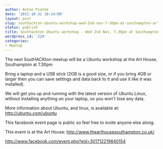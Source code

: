 ```yaml
---
author: Anton Piatek
date: '2011-10-31 18:14:00'
layout: post
slug: southackton-ubuntu-workshop-wed-2nd-nov-7-30pm-at-southampton-art-house
status: publish
title: Southackton Ubuntu workshop - Wed 2nd Nov, 7.30pm at Southampton Art House
wordpress_id: '228'
categories:
- Meetup
---
```


The next SoutHACKton meetup will be a Ubuntu workshop at the Art House,
Southampton at 7.30pm

Bring a laptop and a USB stick (2GB is a good size, or if you bring 4GB
or larger then you can save settings and data back to it and use it like
it was installed).

We will get you up and running with the latest version of Ubuntu Linux,
without installing anything on your laptop, so you won't lose any data.

More information about Ubuntu, and linux, is available at:
<http://ubuntu.com/ubuntu>

This facebook event page is public so feel free to invite anyone else
along.

This event is at the Art House: <http://www.thearthousesouthampton.co.uk/>

<http://www.facebook.com/event.php?eid=301712219840154>
